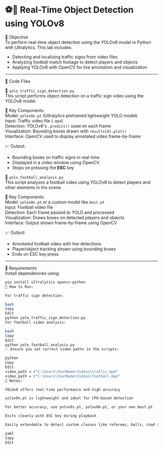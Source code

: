 # ⚽🚦 Real-Time Object Detection using YOLOv8

🎯 Objective  
To perform real-time object detection using the YOLOv8 model in Python with Ultralytics. This lab includes:

- Detecting and localizing traffic signs from video files  
- Analyzing football match footage to detect players and objects  
- Applying YOLOv8 with OpenCV for live annotation and visualization  

---

📁 Code Files  

🔹 `yolo_traffic_sign_detection.py`  
This script performs object detection on a traffic sign video using the YOLOv8 model.

📌 Key Components:  
Model: `yolov8n.pt` (Ultralytics pretrained lightweight YOLO model)  
Input: Traffic video file (`.mp4`)  
Detection: YOLOv8's `.predict()` used on each frame  
Visualization: Bounding boxes drawn with `results[0].plot()`  
Interface: OpenCV used to display annotated video frame-by-frame  

📈 Output:  
- Bounding boxes on traffic signs in real-time  
- Displayed in a video window using OpenCV  
- Stops on pressing the **ESC** key  

🔹 `yolo_football_analysis.py`  
This script analyzes a football video using YOLOv8 to detect players and other elements in the scene.

📌 Key Components:  
Model: `yolov8n.pt` or a custom model like `best.pt`  
Input: Football video file  
Detection: Each frame passed to YOLO and processed  
Visualization: Draws boxes on detected players and objects  
Interface: Output shown frame-by-frame using OpenCV  

📈 Output:  
- Annotated football video with live detections  
- Player/object tracking shown using bounding boxes  
- Ends on ESC key press  

---

🧰 Requirements  
Install dependencies using:

```bash
pip install ultralytics opencv-python
🔁 How to Run:

For traffic sign detection:

bash
Copy
Edit
python yolo_traffic_sign_detection.py
For football video analysis:

bash
Copy
Edit
python yolo_football_analysis.py
✅ Ensure you set correct video paths in the scripts:

python
Copy
Edit
video_path = r"C:\Users\YourName\Videos\traffic.mp4"
video_path = r"C:\Users\YourName\Videos\football.mp4"
📌 Notes:

YOLOv8 offers real-time performance and high accuracy

yolov8n.pt is lightweight and ideal for CPU-based detection

For better accuracy, use yolov8s.pt, yolov8m.pt, or your own best.pt

Exits cleanly with ESC key during playback

Easily extendable to detect custom classes like referees, balls, road signs, etc.

yaml
Copy
Edit
